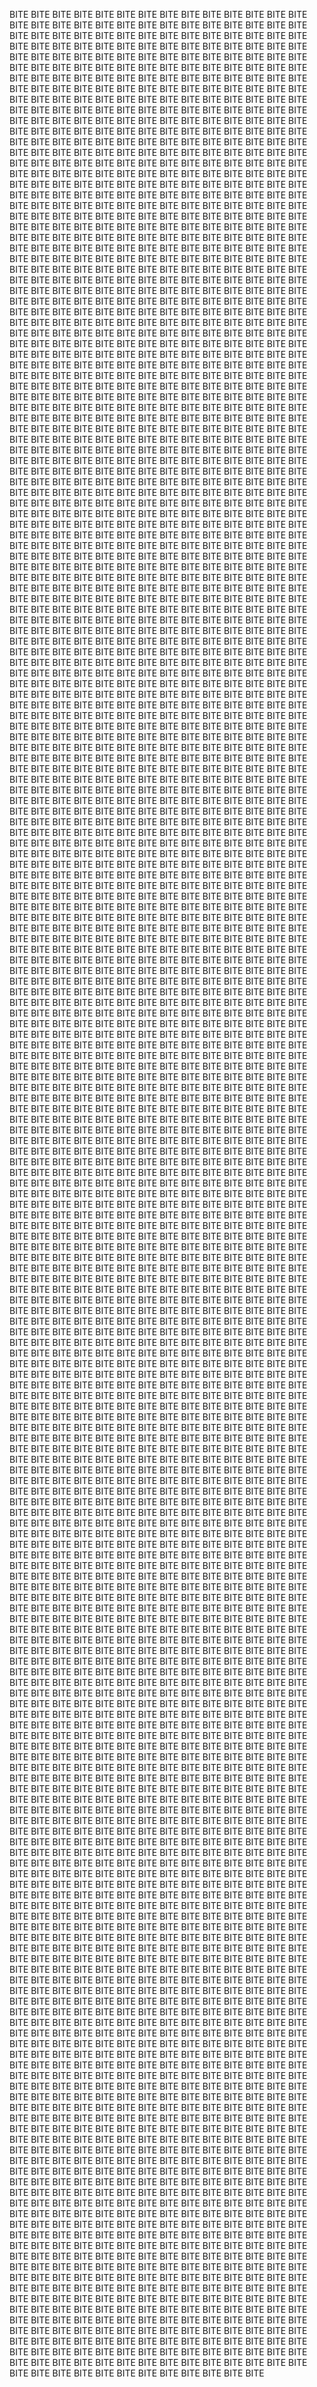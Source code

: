 
 BITE
 BITE
 BITE
 BITE
 BITE
 BITE
 BITE
 BITE
 BITE
 BITE
 BITE
 BITE
 BITE
 BITE
 BITE
 BITE
 BITE
 BITE
 BITE
 BITE
 BITE
 BITE
 BITE
 BITE
 BITE
 BITE
 BITE
 BITE
 BITE
 BITE
 BITE
 BITE
 BITE
 BITE
 BITE
 BITE
 BITE
 BITE
 BITE
 BITE
 BITE
 BITE
 BITE
 BITE
 BITE
 BITE
 BITE
 BITE
 BITE
 BITE
 BITE
 BITE
 BITE
 BITE
 BITE
 BITE
 BITE
 BITE
 BITE
 BITE
 BITE
 BITE
 BITE
 BITE
 BITE
 BITE
 BITE
 BITE
 BITE
 BITE
 BITE
 BITE
 BITE
 BITE
 BITE
 BITE
 BITE
 BITE
 BITE
 BITE
 BITE
 BITE
 BITE
 BITE
 BITE
 BITE
 BITE
 BITE
 BITE
 BITE
 BITE
 BITE
 BITE
 BITE
 BITE
 BITE
 BITE
 BITE
 BITE
 BITE
 BITE
 BITE
 BITE
 BITE
 BITE
 BITE
 BITE
 BITE
 BITE
 BITE
 BITE
 BITE
 BITE
 BITE
 BITE
 BITE
 BITE
 BITE
 BITE
 BITE
 BITE
 BITE
 BITE
 BITE
 BITE
 BITE
 BITE
 BITE
 BITE
 BITE
 BITE
 BITE
 BITE
 BITE
 BITE
 BITE
 BITE
 BITE
 BITE
 BITE
 BITE
 BITE
 BITE
 BITE
 BITE
 BITE
 BITE
 BITE
 BITE
 BITE
 BITE
 BITE
 BITE
 BITE
 BITE
 BITE
 BITE
 BITE
 BITE
 BITE
 BITE
 BITE
 BITE
 BITE
 BITE
 BITE
 BITE
 BITE
 BITE
 BITE
 BITE
 BITE
 BITE
 BITE
 BITE
 BITE
 BITE
 BITE
 BITE
 BITE
 BITE
 BITE
 BITE
 BITE
 BITE
 BITE
 BITE
 BITE
 BITE
 BITE
 BITE
 BITE
 BITE
 BITE
 BITE
 BITE
 BITE
 BITE
 BITE
 BITE
 BITE
 BITE
 BITE
 BITE
 BITE
 BITE
 BITE
 BITE
 BITE
 BITE
 BITE
 BITE
 BITE
 BITE
 BITE
 BITE
 BITE
 BITE
 BITE
 BITE
 BITE
 BITE
 BITE
 BITE
 BITE
 BITE
 BITE
 BITE
 BITE
 BITE
 BITE
 BITE
 BITE
 BITE
 BITE
 BITE
 BITE
 BITE
 BITE
 BITE
 BITE
 BITE
 BITE
 BITE
 BITE
 BITE
 BITE
 BITE
 BITE
 BITE
 BITE
 BITE
 BITE
 BITE
 BITE
 BITE
 BITE
 BITE
 BITE
 BITE
 BITE
 BITE
 BITE
 BITE
 BITE
 BITE
 BITE
 BITE
 BITE
 BITE
 BITE
 BITE
 BITE
 BITE
 BITE
 BITE
 BITE
 BITE
 BITE
 BITE
 BITE
 BITE
 BITE
 BITE
 BITE
 BITE
 BITE
 BITE
 BITE
 BITE
 BITE
 BITE
 BITE
 BITE
 BITE
 BITE
 BITE
 BITE
 BITE
 BITE
 BITE
 BITE
 BITE
 BITE
 BITE
 BITE
 BITE
 BITE
 BITE
 BITE
 BITE
 BITE
 BITE
 BITE
 BITE
 BITE
 BITE
 BITE
 BITE
 BITE
 BITE
 BITE
 BITE
 BITE
 BITE
 BITE
 BITE
 BITE
 BITE
 BITE
 BITE
 BITE
 BITE
 BITE
 BITE
 BITE
 BITE
 BITE
 BITE
 BITE
 BITE
 BITE
 BITE
 BITE
 BITE
 BITE
 BITE
 BITE
 BITE
 BITE
 BITE
 BITE
 BITE
 BITE
 BITE
 BITE
 BITE
 BITE
 BITE
 BITE
 BITE
 BITE
 BITE
 BITE
 BITE
 BITE
 BITE
 BITE
 BITE
 BITE
 BITE
 BITE
 BITE
 BITE
 BITE
 BITE
 BITE
 BITE
 BITE
 BITE
 BITE
 BITE
 BITE
 BITE
 BITE
 BITE
 BITE
 BITE
 BITE
 BITE
 BITE
 BITE
 BITE
 BITE
 BITE
 BITE
 BITE
 BITE
 BITE
 BITE
 BITE
 BITE
 BITE
 BITE
 BITE
 BITE
 BITE
 BITE
 BITE
 BITE
 BITE
 BITE
 BITE
 BITE
 BITE
 BITE
 BITE
 BITE
 BITE
 BITE
 BITE
 BITE
 BITE
 BITE
 BITE
 BITE
 BITE
 BITE
 BITE
 BITE
 BITE
 BITE
 BITE
 BITE
 BITE
 BITE
 BITE
 BITE
 BITE
 BITE
 BITE
 BITE
 BITE
 BITE
 BITE
 BITE
 BITE
 BITE
 BITE
 BITE
 BITE
 BITE
 BITE
 BITE
 BITE
 BITE
 BITE
 BITE
 BITE
 BITE
 BITE
 BITE
 BITE
 BITE
 BITE
 BITE
 BITE
 BITE
 BITE
 BITE
 BITE
 BITE
 BITE
 BITE
 BITE
 BITE
 BITE
 BITE
 BITE
 BITE
 BITE
 BITE
 BITE
 BITE
 BITE
 BITE
 BITE
 BITE
 BITE
 BITE
 BITE
 BITE
 BITE
 BITE
 BITE
 BITE
 BITE
 BITE
 BITE
 BITE
 BITE
 BITE
 BITE
 BITE
 BITE
 BITE
 BITE
 BITE
 BITE
 BITE
 BITE
 BITE
 BITE
 BITE
 BITE
 BITE
 BITE
 BITE
 BITE
 BITE
 BITE
 BITE
 BITE
 BITE
 BITE
 BITE
 BITE
 BITE
 BITE
 BITE
 BITE
 BITE
 BITE
 BITE
 BITE
 BITE
 BITE
 BITE
 BITE
 BITE
 BITE
 BITE
 BITE
 BITE
 BITE
 BITE
 BITE
 BITE
 BITE
 BITE
 BITE
 BITE
 BITE
 BITE
 BITE
 BITE
 BITE
 BITE
 BITE
 BITE
 BITE
 BITE
 BITE
 BITE
 BITE
 BITE
 BITE
 BITE
 BITE
 BITE
 BITE
 BITE
 BITE
 BITE
 BITE
 BITE
 BITE
 BITE
 BITE
 BITE
 BITE
 BITE
 BITE
 BITE
 BITE
 BITE
 BITE
 BITE
 BITE
 BITE
 BITE
 BITE
 BITE
 BITE
 BITE
 BITE
 BITE
 BITE
 BITE
 BITE
 BITE
 BITE
 BITE
 BITE
 BITE
 BITE
 BITE
 BITE
 BITE
 BITE
 BITE
 BITE
 BITE
 BITE
 BITE
 BITE
 BITE
 BITE
 BITE
 BITE
 BITE
 BITE
 BITE
 BITE
 BITE
 BITE
 BITE
 BITE
 BITE
 BITE
 BITE
 BITE
 BITE
 BITE
 BITE
 BITE
 BITE
 BITE
 BITE
 BITE
 BITE
 BITE
 BITE
 BITE
 BITE
 BITE
 BITE
 BITE
 BITE
 BITE
 BITE
 BITE
 BITE
 BITE
 BITE
 BITE
 BITE
 BITE
 BITE
 BITE
 BITE
 BITE
 BITE
 BITE
 BITE
 BITE
 BITE
 BITE
 BITE
 BITE
 BITE
 BITE
 BITE
 BITE
 BITE
 BITE
 BITE
 BITE
 BITE
 BITE
 BITE
 BITE
 BITE
 BITE
 BITE
 BITE
 BITE
 BITE
 BITE
 BITE
 BITE
 BITE
 BITE
 BITE
 BITE
 BITE
 BITE
 BITE
 BITE
 BITE
 BITE
 BITE
 BITE
 BITE
 BITE
 BITE
 BITE
 BITE
 BITE
 BITE
 BITE
 BITE
 BITE
 BITE
 BITE
 BITE
 BITE
 BITE
 BITE
 BITE
 BITE
 BITE
 BITE
 BITE
 BITE
 BITE
 BITE
 BITE
 BITE
 BITE
 BITE
 BITE
 BITE
 BITE
 BITE
 BITE
 BITE
 BITE
 BITE
 BITE
 BITE
 BITE
 BITE
 BITE
 BITE
 BITE
 BITE
 BITE
 BITE
 BITE
 BITE
 BITE
 BITE
 BITE
 BITE
 BITE
 BITE
 BITE
 BITE
 BITE
 BITE
 BITE
 BITE
 BITE
 BITE
 BITE
 BITE
 BITE
 BITE
 BITE
 BITE
 BITE
 BITE
 BITE
 BITE
 BITE
 BITE
 BITE
 BITE
 BITE
 BITE
 BITE
 BITE
 BITE
 BITE
 BITE
 BITE
 BITE
 BITE
 BITE
 BITE
 BITE
 BITE
 BITE
 BITE
 BITE
 BITE
 BITE
 BITE
 BITE
 BITE
 BITE
 BITE
 BITE
 BITE
 BITE
 BITE
 BITE
 BITE
 BITE
 BITE
 BITE
 BITE
 BITE
 BITE
 BITE
 BITE
 BITE
 BITE
 BITE
 BITE
 BITE
 BITE
 BITE
 BITE
 BITE
 BITE
 BITE
 BITE
 BITE
 BITE
 BITE
 BITE
 BITE
 BITE
 BITE
 BITE
 BITE
 BITE
 BITE
 BITE
 BITE
 BITE
 BITE
 BITE
 BITE
 BITE
 BITE
 BITE
 BITE
 BITE
 BITE
 BITE
 BITE
 BITE
 BITE
 BITE
 BITE
 BITE
 BITE
 BITE
 BITE
 BITE
 BITE
 BITE
 BITE
 BITE
 BITE
 BITE
 BITE
 BITE
 BITE
 BITE
 BITE
 BITE
 BITE
 BITE
 BITE
 BITE
 BITE
 BITE
 BITE
 BITE
 BITE
 BITE
 BITE
 BITE
 BITE
 BITE
 BITE
 BITE
 BITE
 BITE
 BITE
 BITE
 BITE
 BITE
 BITE
 BITE
 BITE
 BITE
 BITE
 BITE
 BITE
 BITE
 BITE
 BITE
 BITE
 BITE
 BITE
 BITE
 BITE
 BITE
 BITE
 BITE
 BITE
 BITE
 BITE
 BITE
 BITE
 BITE
 BITE
 BITE
 BITE
 BITE
 BITE
 BITE
 BITE
 BITE
 BITE
 BITE
 BITE
 BITE
 BITE
 BITE
 BITE
 BITE
 BITE
 BITE
 BITE
 BITE
 BITE
 BITE
 BITE
 BITE
 BITE
 BITE
 BITE
 BITE
 BITE
 BITE
 BITE
 BITE
 BITE
 BITE
 BITE
 BITE
 BITE
 BITE
 BITE
 BITE
 BITE
 BITE
 BITE
 BITE
 BITE
 BITE
 BITE
 BITE
 BITE
 BITE
 BITE
 BITE
 BITE
 BITE
 BITE
 BITE
 BITE
 BITE
 BITE
 BITE
 BITE
 BITE
 BITE
 BITE
 BITE
 BITE
 BITE
 BITE
 BITE
 BITE
 BITE
 BITE
 BITE
 BITE
 BITE
 BITE
 BITE
 BITE
 BITE
 BITE
 BITE
 BITE
 BITE
 BITE
 BITE
 BITE
 BITE
 BITE
 BITE
 BITE
 BITE
 BITE
 BITE
 BITE
 BITE
 BITE
 BITE
 BITE
 BITE
 BITE
 BITE
 BITE
 BITE
 BITE
 BITE
 BITE
 BITE
 BITE
 BITE
 BITE
 BITE
 BITE
 BITE
 BITE
 BITE
 BITE
 BITE
 BITE
 BITE
 BITE
 BITE
 BITE
 BITE
 BITE
 BITE
 BITE
 BITE
 BITE
 BITE
 BITE
 BITE
 BITE
 BITE
 BITE
 BITE
 BITE
 BITE
 BITE
 BITE
 BITE
 BITE
 BITE
 BITE
 BITE
 BITE
 BITE
 BITE
 BITE
 BITE
 BITE
 BITE
 BITE
 BITE
 BITE
 BITE
 BITE
 BITE
 BITE
 BITE
 BITE
 BITE
 BITE
 BITE
 BITE
 BITE
 BITE
 BITE
 BITE
 BITE
 BITE
 BITE
 BITE
 BITE
 BITE
 BITE
 BITE
 BITE
 BITE
 BITE
 BITE
 BITE
 BITE
 BITE
 BITE
 BITE
 BITE
 BITE
 BITE
 BITE
 BITE
 BITE
 BITE
 BITE
 BITE
 BITE
 BITE
 BITE
 BITE
 BITE
 BITE
 BITE
 BITE
 BITE
 BITE
 BITE
 BITE
 BITE
 BITE
 BITE
 BITE
 BITE
 BITE
 BITE
 BITE
 BITE
 BITE
 BITE
 BITE
 BITE
 BITE
 BITE
 BITE
 BITE
 BITE
 BITE
 BITE
 BITE
 BITE
 BITE
 BITE
 BITE
 BITE
 BITE
 BITE
 BITE
 BITE
 BITE
 BITE
 BITE
 BITE
 BITE
 BITE
 BITE
 BITE
 BITE
 BITE
 BITE
 BITE
 BITE
 BITE
 BITE
 BITE
 BITE
 BITE
 BITE
 BITE
 BITE
 BITE
 BITE
 BITE
 BITE
 BITE
 BITE
 BITE
 BITE
 BITE
 BITE
 BITE
 BITE
 BITE
 BITE
 BITE
 BITE
 BITE
 BITE
 BITE
 BITE
 BITE
 BITE
 BITE
 BITE
 BITE
 BITE
 BITE
 BITE
 BITE
 BITE
 BITE
 BITE
 BITE
 BITE
 BITE
 BITE
 BITE
 BITE
 BITE
 BITE
 BITE
 BITE
 BITE
 BITE
 BITE
 BITE
 BITE
 BITE
 BITE
 BITE
 BITE
 BITE
 BITE
 BITE
 BITE
 BITE
 BITE
 BITE
 BITE
 BITE
 BITE
 BITE
 BITE
 BITE
 BITE
 BITE
 BITE
 BITE
 BITE
 BITE
 BITE
 BITE
 BITE
 BITE
 BITE
 BITE
 BITE
 BITE
 BITE
 BITE
 BITE
 BITE
 BITE
 BITE
 BITE
 BITE
 BITE
 BITE
 BITE
 BITE
 BITE
 BITE
 BITE
 BITE
 BITE
 BITE
 BITE
 BITE
 BITE
 BITE
 BITE
 BITE
 BITE
 BITE
 BITE
 BITE
 BITE
 BITE
 BITE
 BITE
 BITE
 BITE
 BITE
 BITE
 BITE
 BITE
 BITE
 BITE
 BITE
 BITE
 BITE
 BITE
 BITE
 BITE
 BITE
 BITE
 BITE
 BITE
 BITE
 BITE
 BITE
 BITE
 BITE
 BITE
 BITE
 BITE
 BITE
 BITE
 BITE
 BITE
 BITE
 BITE
 BITE
 BITE
 BITE
 BITE
 BITE
 BITE
 BITE
 BITE
 BITE
 BITE
 BITE
 BITE
 BITE
 BITE
 BITE
 BITE
 BITE
 BITE
 BITE
 BITE
 BITE
 BITE
 BITE
 BITE
 BITE
 BITE
 BITE
 BITE
 BITE
 BITE
 BITE
 BITE
 BITE
 BITE
 BITE
 BITE
 BITE
 BITE
 BITE
 BITE
 BITE
 BITE
 BITE
 BITE
 BITE
 BITE
 BITE
 BITE
 BITE
 BITE
 BITE
 BITE
 BITE
 BITE
 BITE
 BITE
 BITE
 BITE
 BITE
 BITE
 BITE
 BITE
 BITE
 BITE
 BITE
 BITE
 BITE
 BITE
 BITE
 BITE
 BITE
 BITE
 BITE
 BITE
 BITE
 BITE
 BITE
 BITE
 BITE
 BITE
 BITE
 BITE
 BITE
 BITE
 BITE
 BITE
 BITE
 BITE
 BITE
 BITE
 BITE
 BITE
 BITE
 BITE
 BITE
 BITE
 BITE
 BITE
 BITE
 BITE
 BITE
 BITE
 BITE
 BITE
 BITE
 BITE
 BITE
 BITE
 BITE
 BITE
 BITE
 BITE
 BITE
 BITE
 BITE
 BITE
 BITE
 BITE
 BITE
 BITE
 BITE
 BITE
 BITE
 BITE
 BITE
 BITE
 BITE
 BITE
 BITE
 BITE
 BITE
 BITE
 BITE
 BITE
 BITE
 BITE
 BITE
 BITE
 BITE
 BITE
 BITE
 BITE
 BITE
 BITE
 BITE
 BITE
 BITE
 BITE
 BITE
 BITE
 BITE
 BITE
 BITE
 BITE
 BITE
 BITE
 BITE
 BITE
 BITE
 BITE
 BITE
 BITE
 BITE
 BITE
 BITE
 BITE
 BITE
 BITE
 BITE
 BITE
 BITE
 BITE
 BITE
 BITE
 BITE
 BITE
 BITE
 BITE
 BITE
 BITE
 BITE
 BITE
 BITE
 BITE
 BITE
 BITE
 BITE
 BITE
 BITE
 BITE
 BITE
 BITE
 BITE
 BITE
 BITE
 BITE
 BITE
 BITE
 BITE
 BITE
 BITE
 BITE
 BITE
 BITE
 BITE
 BITE
 BITE
 BITE
 BITE
 BITE
 BITE
 BITE
 BITE
 BITE
 BITE
 BITE
 BITE
 BITE
 BITE
 BITE
 BITE
 BITE
 BITE
 BITE
 BITE
 BITE
 BITE
 BITE
 BITE
 BITE
 BITE
 BITE
 BITE
 BITE
 BITE
 BITE
 BITE
 BITE
 BITE
 BITE
 BITE
 BITE
 BITE
 BITE
 BITE
 BITE
 BITE
 BITE
 BITE
 BITE
 BITE
 BITE
 BITE
 BITE
 BITE
 BITE
 BITE
 BITE
 BITE
 BITE
 BITE
 BITE
 BITE
 BITE
 BITE
 BITE
 BITE
 BITE
 BITE
 BITE
 BITE
 BITE
 BITE
 BITE
 BITE
 BITE
 BITE
 BITE
 BITE
 BITE
 BITE
 BITE
 BITE
 BITE
 BITE
 BITE
 BITE
 BITE
 BITE
 BITE
 BITE
 BITE
 BITE
 BITE
 BITE
 BITE
 BITE
 BITE
 BITE
 BITE
 BITE
 BITE
 BITE
 BITE
 BITE
 BITE
 BITE
 BITE
 BITE
 BITE
 BITE
 BITE
 BITE
 BITE
 BITE
 BITE
 BITE
 BITE
 BITE
 BITE
 BITE
 BITE
 BITE
 BITE
 BITE
 BITE
 BITE
 BITE
 BITE
 BITE
 BITE
 BITE
 BITE
 BITE
 BITE
 BITE
 BITE
 BITE
 BITE
 BITE
 BITE
 BITE
 BITE
 BITE
 BITE
 BITE
 BITE
 BITE
 BITE
 BITE
 BITE
 BITE
 BITE
 BITE
 BITE
 BITE
 BITE
 BITE
 BITE
 BITE
 BITE
 BITE
 BITE
 BITE
 BITE
 BITE
 BITE
 BITE
 BITE
 BITE
 BITE
 BITE
 BITE
 BITE
 BITE
 BITE
 BITE
 BITE
 BITE
 BITE
 BITE
 BITE
 BITE
 BITE
 BITE
 BITE
 BITE
 BITE
 BITE
 BITE
 BITE
 BITE
 BITE
 BITE
 BITE
 BITE
 BITE
 BITE
 BITE
 BITE
 BITE
 BITE
 BITE
 BITE
 BITE
 BITE
 BITE
 BITE
 BITE
 BITE
 BITE
 BITE
 BITE
 BITE
 BITE
 BITE
 BITE
 BITE
 BITE
 BITE
 BITE
 BITE
 BITE
 BITE
 BITE
 BITE
 BITE
 BITE
 BITE
 BITE
 BITE
 BITE
 BITE
 BITE
 BITE
 BITE
 BITE
 BITE
 BITE
 BITE
 BITE
 BITE
 BITE
 BITE
 BITE
 BITE
 BITE
 BITE
 BITE
 BITE
 BITE
 BITE
 BITE
 BITE
 BITE
 BITE
 BITE
 BITE
 BITE
 BITE
 BITE
 BITE
 BITE
 BITE
 BITE
 BITE
 BITE
 BITE
 BITE
 BITE
 BITE
 BITE
 BITE
 BITE
 BITE
 BITE
 BITE
 BITE
 BITE
 BITE
 BITE
 BITE
 BITE
 BITE
 BITE
 BITE
 BITE
 BITE
 BITE
 BITE
 BITE
 BITE
 BITE
 BITE
 BITE
 BITE
 BITE
 BITE
 BITE
 BITE
 BITE
 BITE
 BITE
 BITE
 BITE
 BITE
 BITE
 BITE
 BITE
 BITE
 BITE
 BITE
 BITE
 BITE
 BITE
 BITE
 BITE
 BITE
 BITE
 BITE
 BITE
 BITE
 BITE
 BITE
 BITE
 BITE
 BITE
 BITE
 BITE
 BITE
 BITE
 BITE
 BITE
 BITE
 BITE
 BITE
 BITE
 BITE
 BITE
 BITE
 BITE
 BITE
 BITE
 BITE
 BITE
 BITE
 BITE
 BITE
 BITE
 BITE
 BITE
 BITE
 BITE
 BITE
 BITE
 BITE
 BITE
 BITE
 BITE
 BITE
 BITE
 BITE
 BITE
 BITE
 BITE
 BITE
 BITE
 BITE
 BITE
 BITE
 BITE
 BITE
 BITE
 BITE
 BITE
 BITE
 BITE
 BITE
 BITE
 BITE
 BITE
 BITE
 BITE
 BITE
 BITE
 BITE
 BITE
 BITE
 BITE
 BITE
 BITE
 BITE
 BITE
 BITE
 BITE
 BITE
 BITE
 BITE
 BITE
 BITE
 BITE
 BITE
 BITE
 BITE
 BITE
 BITE
 BITE
 BITE
 BITE
 BITE
 BITE
 BITE
 BITE
 BITE
 BITE
 BITE
 BITE
 BITE
 BITE
 BITE
 BITE
 BITE
 BITE
 BITE
 BITE
 BITE
 BITE
 BITE
 BITE
 BITE
 BITE
 BITE
 BITE
 BITE
 BITE
 BITE
 BITE
 BITE
 BITE
 BITE
 BITE
 BITE
 BITE
 BITE
 BITE
 BITE
 BITE
 BITE
 BITE
 BITE
 BITE
 BITE
 BITE
 BITE
 BITE
 BITE
 BITE
 BITE
 BITE
 BITE
 BITE
 BITE
 BITE
 BITE
 BITE
 BITE
 BITE
 BITE
 BITE
 BITE
 BITE
 BITE
 BITE
 BITE
 BITE
 BITE
 BITE
 BITE
 BITE
 BITE
 BITE
 BITE
 BITE
 BITE
 BITE
 BITE
 BITE
 BITE
 BITE
 BITE
 BITE
 BITE
 BITE
 BITE
 BITE
 BITE
 BITE
 BITE
 BITE
 BITE
 BITE
 BITE
 BITE
 BITE
 BITE
 BITE
 BITE
 BITE
 BITE
 BITE
 BITE
 BITE
 BITE
 BITE
 BITE
 BITE
 BITE
 BITE
 BITE
 BITE
 BITE
 BITE
 BITE
 BITE
 BITE
 BITE
 BITE
 BITE
 BITE
 BITE
 BITE
 BITE
 BITE
 BITE
 BITE
 BITE
 BITE
 BITE
 BITE
 BITE
 BITE
 BITE
 BITE
 BITE
 BITE
 BITE
 BITE
 BITE
 BITE
 BITE
 BITE
 BITE
 BITE
 BITE
 BITE
 BITE
 BITE
 BITE
 BITE
 BITE
 BITE
 BITE
 BITE
 BITE
 BITE
 BITE
 BITE
 BITE
 BITE
 BITE
 BITE
 BITE
 BITE
 BITE
 BITE
 BITE
 BITE
 BITE
 BITE
 BITE
 BITE
 BITE
 BITE
 BITE
 BITE
 BITE
 BITE
 BITE
 BITE
 BITE
 BITE
 BITE
 BITE
 BITE
 BITE
 BITE
 BITE
 BITE
 BITE
 BITE
 BITE
 BITE
 BITE
 BITE
 BITE
 BITE
 BITE
 BITE
 BITE
 BITE
 BITE
 BITE
 BITE
 BITE
 BITE
 BITE
 BITE
 BITE
 BITE
 BITE
 BITE
 BITE
 BITE
 BITE
 BITE
 BITE
 BITE
 BITE
 BITE
 BITE
 BITE
 BITE
 BITE
 BITE
 BITE
 BITE
 BITE
 BITE
 BITE
 BITE
 BITE
 BITE
 BITE
 BITE
 BITE
 BITE
 BITE
 BITE
 BITE
 BITE
 BITE
 BITE
 BITE
 BITE
 BITE
 BITE
 BITE
 BITE
 BITE
 BITE
 BITE
 BITE
 BITE
 BITE
 BITE
 BITE
 BITE
 BITE
 BITE
 BITE
 BITE
 BITE
 BITE
 BITE
 BITE
 BITE
 BITE
 BITE
 BITE
 BITE
 BITE
 BITE
 BITE
 BITE
 BITE
 BITE
 BITE
 BITE
 BITE
 BITE
 BITE
 BITE
 BITE
 BITE
 BITE
 BITE
 BITE
 BITE
 BITE
 BITE
 BITE
 BITE
 BITE
 BITE
 BITE
 BITE
 BITE
 BITE
 BITE
 BITE
 BITE
 BITE
 BITE
 BITE
 BITE
 BITE
 BITE
 BITE
 BITE
 BITE
 BITE
 BITE
 BITE
 BITE
 BITE
 BITE
 BITE
 BITE
 BITE
 BITE
 BITE
 BITE
 BITE
 BITE
 BITE
 BITE
 BITE
 BITE
 BITE
 BITE
 BITE
 BITE
 BITE
 BITE
 BITE
 BITE
 BITE
 BITE
 BITE
 BITE
 BITE
 BITE
 BITE
 BITE
 BITE
 BITE
 BITE
 BITE
 BITE
 BITE
 BITE
 BITE
 BITE
 BITE
 BITE
 BITE
 BITE
 BITE
 BITE
 BITE
 BITE
 BITE
 BITE
 BITE
 BITE
 BITE
 BITE
 BITE
 BITE
 BITE
 BITE
 BITE
 BITE
 BITE
 BITE
 BITE
 BITE
 BITE
 BITE
 BITE
 BITE
 BITE
 BITE
 BITE
 BITE
 BITE
 BITE
 BITE
 BITE
 BITE
 BITE
 BITE
 BITE
 BITE
 BITE
 BITE
 BITE
 BITE
 BITE
 BITE
 BITE
 BITE
 BITE
 BITE
 BITE
 BITE
 BITE
 BITE
 BITE
 BITE
 BITE
 BITE
 BITE
 BITE
 BITE
 BITE
 BITE
 BITE
 BITE
 BITE
 BITE
 BITE
 BITE
 BITE
 BITE
 BITE
 BITE
 BITE
 BITE
 BITE
 BITE
 BITE
 BITE
 BITE
 BITE
 BITE
 BITE
 BITE
 BITE
 BITE
 BITE
 BITE
 BITE
 BITE
 BITE
 BITE
 BITE
 BITE
 BITE
 BITE
 BITE
 BITE
 BITE
 BITE
 BITE
 BITE
 BITE
 BITE
 BITE
 BITE
 BITE
 BITE
 BITE
 BITE
 BITE
 BITE
 BITE
 BITE
 BITE
 BITE
 BITE
 BITE
 BITE
 BITE
 BITE
 BITE
 BITE
 BITE
 BITE
 BITE
 BITE
 BITE
 BITE
 BITE
 BITE
 BITE
 BITE
 BITE
 BITE
 BITE
 BITE
 BITE
 BITE
 BITE
 BITE
 BITE
 BITE
 BITE
 BITE
 BITE
 BITE
 BITE
 BITE
 BITE
 BITE
 BITE
 BITE
 BITE
 BITE
 BITE
 BITE
 BITE
 BITE
 BITE
 BITE
 BITE
 BITE
 BITE
 BITE
 BITE
 BITE
 BITE
 BITE
 BITE
 BITE
 BITE
 BITE
 BITE
 BITE
 BITE
 BITE
 BITE
 BITE
 BITE
 BITE
 BITE
 BITE
 BITE
 BITE
 BITE
 BITE
 BITE
 BITE
 BITE
 BITE
 BITE
 BITE
 BITE
 BITE
 BITE
 BITE
 BITE
 BITE
 BITE
 BITE
 BITE
 BITE
 BITE
 BITE
 BITE
 BITE
 BITE
 BITE
 BITE
 BITE
 BITE
 BITE
 BITE
 BITE
 BITE
 BITE
 BITE
 BITE
 BITE
 BITE
 BITE
 BITE
 BITE
 BITE
 BITE
 BITE
 BITE
 BITE
 BITE
 BITE
 BITE
 BITE
 BITE
 BITE
 BITE
 BITE
 BITE
 BITE
 BITE
 BITE
 BITE
 BITE
 BITE
 BITE
 BITE
 BITE
 BITE
 BITE
 BITE
 BITE
 BITE
 BITE
 BITE
 BITE
 BITE
 BITE
 BITE
 BITE
 BITE
 BITE
 BITE
 BITE
 BITE
 BITE
 BITE
 BITE
 BITE
 BITE
 BITE
 BITE
 BITE
 BITE
 BITE
 BITE
 BITE
 BITE
 BITE
 BITE
 BITE
 BITE
 BITE
 BITE
 BITE
 BITE
 BITE
 BITE
 BITE
 BITE
 BITE
 BITE
 BITE
 BITE
 BITE
 BITE
 BITE
 BITE
 BITE
 BITE
 BITE
 BITE
 BITE
 BITE
 BITE
 BITE
 BITE
 BITE
 BITE
 BITE
 BITE
 BITE
 BITE
 BITE
 BITE
 BITE
 BITE
 BITE
 BITE
 BITE
 BITE
 BITE
 BITE
 BITE
 BITE
 BITE
 BITE
 BITE
 BITE
 BITE
 BITE
 BITE
 BITE
 BITE
 BITE
 BITE
 BITE
 BITE
 BITE
 BITE
 BITE
 BITE
 BITE
 BITE
 BITE
 BITE
 BITE
 BITE
 BITE
 BITE
 BITE
 BITE
 BITE
 BITE
 BITE
 BITE
 BITE
 BITE
 BITE
 BITE
 BITE
 BITE
 BITE
 BITE
 BITE
 BITE
 BITE
 BITE
 BITE
 BITE
 BITE
 BITE
 BITE
 BITE
 BITE
 BITE
 BITE
 BITE
 BITE
 BITE
 BITE
 BITE
 BITE
 BITE
 BITE
 BITE
 BITE
 BITE
 BITE
 BITE
 BITE
 BITE
 BITE
 BITE
 BITE
 BITE
 BITE
 BITE
 BITE
 BITE
 BITE
 BITE
 BITE
 BITE
 BITE
 BITE
 BITE
 BITE
 BITE
 BITE
 BITE
 BITE
 BITE
 BITE
 BITE
 BITE
 BITE
 BITE
 BITE
 BITE
 BITE
 BITE
 BITE
 BITE
 BITE
 BITE
 BITE
 BITE
 BITE
 BITE
 BITE
 BITE
 BITE
 BITE
 BITE
 BITE
 BITE
 BITE
 BITE
 BITE
 BITE
 BITE
 BITE
 BITE
 BITE
 BITE
 BITE
 BITE
 BITE
 BITE
 BITE
 BITE
 BITE
 BITE
 BITE
 BITE
 BITE
 BITE
 BITE
 BITE
 BITE
 BITE
 BITE
 BITE
 BITE
 BITE
 BITE
 BITE
 BITE
 BITE
 BITE
 BITE
 BITE
 BITE
 BITE
 BITE
 BITE
 BITE
 BITE
 BITE
 BITE
 BITE
 BITE
 BITE
 BITE
 BITE
 BITE
 BITE
 BITE
 BITE
 BITE
 BITE
 BITE
 BITE
 BITE
 BITE
 BITE
 BITE
 BITE
 BITE
 BITE
 BITE
 BITE
 BITE
 BITE
 BITE
 BITE
 BITE
 BITE
 BITE
 BITE
 BITE
 BITE
 BITE
 BITE
 BITE
 BITE
 BITE
 BITE
 BITE
 BITE
 BITE
 BITE
 BITE
 BITE
 BITE
 BITE
 BITE
 BITE
 BITE
 BITE
 BITE
 BITE
 BITE
 BITE
 BITE
 BITE
 BITE
 BITE
 BITE
 BITE
 BITE
 BITE
 BITE
 BITE
 BITE
 BITE
 BITE
 BITE
 BITE
 BITE
 BITE
 BITE
 BITE
 BITE
 BITE
 BITE
 BITE
 BITE
 BITE
 BITE
 BITE
 BITE
 BITE
 BITE
 BITE
 BITE
 BITE
 BITE
 BITE
 BITE
 BITE
 BITE
 BITE
 BITE
 BITE
 BITE
 BITE
 BITE
 BITE
 BITE
 BITE
 BITE
 BITE
 BITE
 BITE
 BITE
 BITE
 BITE
 BITE
 BITE
 BITE
 BITE
 BITE
 BITE
 BITE
 BITE
 BITE
 BITE
 BITE
 BITE
 BITE
 BITE
 BITE
 BITE
 BITE
 BITE
 BITE
 BITE
 BITE
 BITE
 BITE
 BITE
 BITE
 BITE
 BITE
 BITE
 BITE
 BITE
 BITE
 BITE
 BITE
 BITE
 BITE
 BITE
 BITE
 BITE
 BITE
 BITE
 BITE
 BITE
 BITE
 BITE
 BITE
 BITE
 BITE
 BITE
 BITE
 BITE
 BITE
 BITE
 BITE
 BITE
 BITE
 BITE
 BITE
 BITE
 BITE
 BITE
 BITE
 BITE
 BITE
 BITE
 BITE
 BITE
 BITE
 BITE
 BITE
 BITE
 BITE
 BITE
 BITE
 BITE
 BITE
 BITE
 BITE
 BITE
 BITE
 BITE
 BITE
 BITE
 BITE
 BITE
 BITE
 BITE
 BITE
 BITE
 BITE
 BITE
 BITE
 BITE
 BITE
 BITE
 BITE
 BITE
 BITE
 BITE
 BITE
 BITE
 BITE
 BITE
 BITE
 BITE
 BITE
 BITE
 BITE
 BITE
 BITE
 BITE
 BITE
 BITE
 BITE
 BITE
 BITE
 BITE
 BITE
 BITE
 BITE
 BITE
 BITE
 BITE
 BITE
 BITE
 BITE
 BITE
 BITE
 BITE
 BITE
 BITE
 BITE
 BITE
 BITE
 BITE
 BITE
 BITE
 BITE
 BITE
 BITE
 BITE
 BITE
 BITE
 BITE
 BITE
 BITE
 BITE
 BITE
 BITE
 BITE
 BITE
 BITE
 BITE
 BITE
 BITE
 BITE
 BITE
 BITE
 BITE
 BITE
 BITE
 BITE
 BITE
 BITE
 BITE
 BITE
 BITE
 BITE
 BITE
 BITE
 BITE
 BITE
 BITE
 BITE
 BITE
 BITE
 BITE
 BITE
 BITE
 BITE
 BITE
 BITE
 BITE
 BITE
 BITE
 BITE
 BITE
 BITE
 BITE
 BITE
 BITE
 BITE
 BITE
 BITE
 BITE
 BITE
 BITE
 BITE
 BITE
 BITE
 BITE
 BITE
 BITE
 BITE
 BITE
 BITE
 BITE
 BITE
 BITE
 BITE
 BITE
 BITE
 BITE
 BITE
 BITE
 BITE
 BITE
 BITE
 BITE
 BITE
 BITE
 BITE
 BITE
 BITE
 BITE
 BITE
 BITE
 BITE
 BITE
 BITE
 BITE
 BITE
 BITE
 BITE
 BITE
 BITE
 BITE
 BITE
 BITE
 BITE
 BITE
 BITE
 BITE
 BITE
 BITE
 BITE
 BITE
 BITE
 BITE